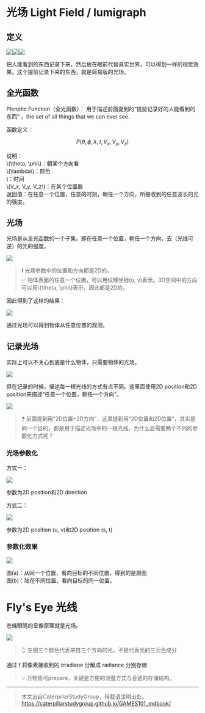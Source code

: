 # 光场 Light Field / lumigraph­

## 定义

![](../assets/173.PNG)![](../assets/174.PNG)![](../assets/175.PNG)  

把人能看到的东西记录下来，然后放在眼前代替真实世界，可以得到一样的视觉效果。这个提前记录下来的东西，就是简易版的光场。  

## 全光函数

Plenptic Function（全光函数）：
用于描述前面提到的“提前记录好的人能看到的东西” ，the set of all things that we can ever see.

函数定义：

$$
P(\theta, \phi, \lambda, t, V_x, V_y, V_z)
$$

说明：  
\\(\theta, \phi\\)：朝某个方向看  
\\(\lambda\\)：颜色  
t：时间  
\\(V_x, V_y, V_z\\)：在某个位置器  
返回值：在任意一个位置，任意的时刻，朝任一个方向，所接收到的任意波长的光的强度。 

## 光场

光场是从全光函数的一个子集。即在任意一个位置，朝任一个方向，去（光线可逆）的光的强度。   

![](../assets/176.PNG)  

> &#x2757; 光场参数中的位置和方向都是2D的。   
> &#x2705; 物体表面的任意一个位置，可以用纹理坐标(u, v)表示。3D空间中的方向可以用\\(\theta, \phi\\)表示，因此都是2D的。  

因此得到了这样的结果：  

![](../assets/177.PNG)  

通过光场可以得到物体从任意位置的观测。  

## 记录光场

实际上可以不关心到底是什么物体，只需要物体的光场。 

![](../assets/178.PNG)  

但在记录的时候，描述每一根光线的方式有点不同。这里面使用2D position和2D position来描述“任意一个位置，朝任一个方向”。  

![](../assets/179.PNG)  

> &#x2753; 前面提到用“2D位置+2D方向”，这里提到用“2D位置和2D位置”，其实是同一个目的，都是用于描述光场中的一根光线，为什么会需要两个不同的参数化方式呢？

### 光场参数化

方式一：

![](../assets/20.PNG)

参数为2D position和2D direction

方式二： 

![](../assets/21.PNG)  

参数为2D position (u, v)和2D position (s, t)

### 参数化效果
 
![](../assets/22.PNG)  

图(a)：从同一个位置，看向目标的不同位置，得到的是原图  
图(b)：站在不同位置，看向目标的同一位置。  

# Fly's Eye 光线

苍蝇眼睛的呈像原理就是光场。 

![](../assets/180.PNG)  
> &#x1F446; 左图三个颜色代表来自三个方向的光，不是代表光的三元色成分  

通过 f 将像素接收到的 irradiane 分­解成 radiance 分别存储

> &#x1F4A1; 万物皆可prepare，关键是方便的测量方式与合适的存储结构。  

------------------------------

> 本文出自CaterpillarStudyGroup，转载请注明出处。  
> https://caterpillarstudygroup.github.io/GAMES101_mdbook/